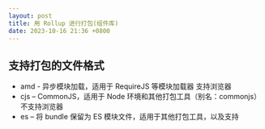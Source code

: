 ```yaml
---
layout: post
title: 用 Rollup 进行打包(组件库)
date: 2023-10-16 21:36 +0800
---
```


## 支持打包的文件格式

* amd - 异步模块加载，适用于 RequireJS 等模块加载器 支持浏览器
* cjs – CommonJS，适用于 Node 环境和其他打包工具（别名：commonjs）不支持浏览器
* es – 将 bundle 保留为 ES 模块文件，适用于其他打包工具，以及支持 <script type=module> 标签的浏览器。（别名：esm，module）
* iife – 自执行函数，适用于 <script> 标签。iife 表示“自执行 函数表达式”
* umd – 通用模块定义规范，同时支持 amd，cjs 和 iife
* system – SystemJS 模块加载器的原生格式（别名：systemjs）

其中，amd 为 AMD 模块标准，cjs 为 CommonJS 模块标准，esm\es 为 ES 模块标准，iife 为立即调用函数，umd 同时支持 amd、cjs 和 iife。

## 插件

### @rollup/plugin-typescript

```ts
import typescript from '@rollup/plugin-typescript';

export default {
  plugins: [typescript({ compilerOptions: {lib: ["es5", "es6", "dom"], target: "es5"}})]
};
```

### rollup-plugin-typescript2
> 跟上面插件一样 编译速度慢一些

```ts
import typescript from 'rollup-plugin-typescript2';

export default {
  plugins: [
    typescript(/*{ plugin options }*/)
  ]
}
```

### rollup-plugin-esbuild (推荐)
> 该插件可以用来替换 rollup-plugin-typescript2, @rollup/plugin-typescript 和 rollup-plugin-terser 

**注** 该插件不支持路径别名，需要 [@rollup/plugin-alias](https://github.com/egoist/rollup-plugin-esbuild/issues/70) 插件支持

```sh
yarn add esbuild rollup-plugin-esbuild --dev
```

```ts
import esbuild from 'rollup-plugin-esbuild'

export default {
  plugins: [
    esbuild({
      // All options are optional
      include: /\.[jt]sx?$/, // default, inferred from `loaders` option
      exclude: /node_modules/, // default
      sourceMap: true, // default
      minify: process.env.NODE_ENV === 'production',
      target: 'es2017', // default, or 'es20XX', 'esnext'
      jsx: 'transform', // default, or 'preserve'
      jsxFactory: 'React.createElement',
      jsxFragment: 'React.Fragment',
      // Like @rollup/plugin-replace
      define: {
        __VERSION__: '"x.y.z"',
      },
      tsconfig: 'tsconfig.json', // default
      // Add extra loaders
      loaders: {
        // Add .json files support
        // require @rollup/plugin-commonjs
        '.json': 'json',
        // Enable JSX in .js files too
        '.js': 'jsx',
      },
    }),
  ],
}
```

### @rollup/plugin-node-resolve
> 让 rollup 能够处理外部依赖。用于使用 node_modules 中的第三方模块

```ts
import { nodeResolve } from '@rollup/plugin-node-resolve';

export default {
  input: 'src/index.js',
  output: {
    dir: 'output',
    format: 'cjs'
  },
  plugins: [
    nodeResolve()
  ]
};
```

### rollup-plugin-peer-deps-external
> 自动将 peerDependencies(也支持dependencies) 中的模块声明为 externals。

```ts
import peerDepsExternal from 'rollup-plugin-peer-deps-external';
 
export default {
  plugins: [
    // Preferably set as first plugin.
    peerDepsExternal({
      packageJsonPath: 'my/folder/package.json'
      includeDependencies: true,
    }),
  ],
}
```

### rollup-plugin-node-externals
> 自动将 node 内建模块 声明为externals，同时也支持dependencies。

```ts
import nodeExternals from 'rollup-plugin-node-externals'

export default {
  ...
  plugins: [
    nodeExternals({

      // Make node builtins external. Default: true.
      builtins?: boolean

      // node: prefix handing for importing Node builtins. Default: 'add'.
      builtinsPrefix?: 'add' | 'strip' | 'ignore'

      // The path(s) to your package.json. See below for default.
      packagePath?: string | string[]

      // Make pkg.dependencies external. Default: true.
      deps?: boolean

      // Make pkg.devDependencies external. Default: false.
      devDeps?: boolean

      // Make pkg.peerDependencies external. Default: true.
      peerDeps?: boolean

      // Make pkg.optionalDependencies external. Default: true.
      optDeps?: boolean

      // Modules to force include in externals. Default: [].
      include?: string | RegExp | (string | RegExp)[]

      // Modules to force exclude from externals. Default: [].
      exclude?: string | RegExp | (string | RegExp)[]
    })
  ]
}
```

### @rollup/plugin-commonjs
> 转换CommonJS模块为 ES6， 让你能在项目里导入 commonjs 格式的文件/模块

```ts
import commonjs from '@rollup/plugin-commonjs';

export default {
  input: 'src/index.js',
  output: {
    dir: 'output',
    format: 'cjs'
  },
  plugins: [commonjs()]
};
```

### @rollup/plugin-babel
> 通过 Babel 能将你所写的 es6/es7 代码编译转换为 es5 ，以适用那些更古老的浏览器

```ts
import { babel } from '@rollup/plugin-babel';

export default {
  plugins: [babel({
    babelHelpers: 'bundled',
    presets: ['@babel/preset-env'],
    // 禁止使用本地.babelrc文件配置
    babelrc: false,
    // 注意配置 文件后缀，否则该插件匹配不到相应的文件后缀
    extensions: ['.js', '.jsx', '.ts', '.tsx', '.scss'],
  })]
};
```

```ts
// .babelrc
{
  "presets": [
    [
      "@babel/preset-env",
      {
        "targets": {
          "node": "current"
        }
      }
    ],
    "@babel/preset-typescript",
    "@babel/preset-react"
  ]
}
```

### rollup-plugin-postcss
>默认集成了对 css、scss、less、stylus 的支持。

需要安装 postcss 以及对应的样式支持(sass, less等)

```ts
import postcss from 'rollup-plugin-postcss'

export default {
  plugins: [
    postcss({
      plugins: []
    })
  ]
}
```

### autoprefixer
> 给css 加前缀

新建 .browserslistrc 添加如下：

```
> 0.25%
not dead
ie 10
chrome 45
ios 9
android 4.4
```

或者 添加到 package.json 文件中的 browserslist 字段中

```ts
import autoprefixer from "autoprefixer";

export default {
  plugins: [
    postcss({
      plugins: [autoprefixer()]
    })
  ]
}
```

### postcss-preset-env
> 该插件预设了polyfills和Autoprefixer插件

新建 postcss.config.js 文件

```ts
module.exports = {
  // Add you postcss configuration here
  plugins: [require("postcss-preset-env")],
};
```
可以替换掉上面 autoprefixer 插件方式

### cssnano

```ts
// postcss.config.js

module.exports = {
  // Add you postcss configuration here
  plugins: [require("cssnano")],
};
```

### postcss-csso
> 基于 csso 压缩

```ts
// postcss.config.js

module.exports = {
  // Add you postcss configuration here
  plugins: [require("postcss-csso")],
};
```

### @rollup/plugin-image
> 用于处理导入JPG、PNG、GIF、SVG和WebP文件

```ts
import image from '@rollup/plugin-image';

export default {
  plugins: [image()]
};
```

### @rollup/plugin-json
> 用于处理导入的JSON文件

```ts
import json from '@rollup/plugin-json';

export default {
  plugins: [json()]
};
```

### rollup-plugin-copy
> 基于glob匹配规则，拷贝文件和目录

```ts
import copy from 'rollup-plugin-copy'

export default {
  plugins: [
    copy({
      targets: [
        { src: 'src/index.html', dest: 'dist/public' },
        { src: ['assets/fonts/arial.woff', 'assets/fonts/arial.woff2'], dest: 'dist/public/fonts' },
        { src: 'assets/images/**/*', dest: 'dist/public/images' }
      ]
    })
  ]
}
```


### @rollup/plugin-strip
> 用于从代码中删除debugger语句和函数，如assert.equal和console.log

```ts
import strip from '@rollup/plugin-strip';

export default {
  plugins: [
    strip({
      labels: ['unittest']
    })
  ]
};
```

### rollup-plugin-clear
> 清理 dist

```ts
import clear from 'rollup-plugin-clear'
 
export default  {
  plugins: [
    clear({
      // required, point out which directories should be clear.
      targets: ['some directory'],
      // optional, whether clear the directores when rollup recompile on --watch mode.
      watch: true, // default: false
    })
  ]
}
```

### @rollup/plugin-replace
> 替换打包文件中的目标字符串

```ts
import replace from '@rollup/plugin-replace';

export default {
  input: 'src/index.js',
  output: {
    dir: 'output',
    format: 'cjs'
  },
  plugins: [
    replace({
      'process.env.NODE_ENV': JSON.stringify('production'),
      __buildDate__: () => JSON.stringify(new Date()),
      __buildVersion: 15
    })
  ]
};
```

### @rollup/plugin-alias
> 可以让你在开始时使用别名来导入文件

```ts
import alias from '@rollup/plugin-alias';

export default {
  input: 'src/index.js',
  output: {
    dir: 'output',
    format: 'cjs'
  },
  plugins: [
    alias({
      entries: [
        { find: '@', replacement: './src' },
      ]
    })
  ]
};
```
